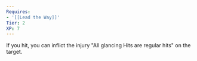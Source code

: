 ```yaml
---
Requires:
- '[[Lead the Way]]'
Tier: 2
XP: 7
---
```

If you hit, you can inflict the injury "All glancing Hits are regular hits" on the target.